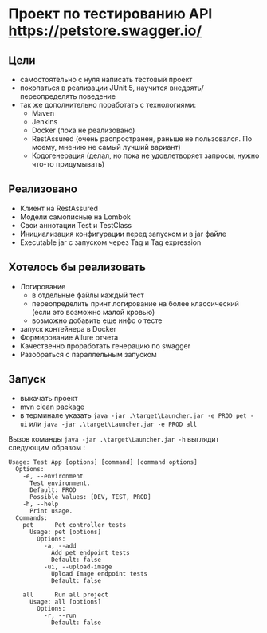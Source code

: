 # Проект по тестированию API https://petstore.swagger.io/

## Цели

- самостоятельно с нуля написать тестовый проект
- покопаться в реализации JUnit 5, научится внедрять/переопределять поведение
- так же дополнительно поработать с технологиями:
  - Maven
  - Jenkins
  - Docker (пока не реализовано)
  - RestAssured (очень распространен, раньше не пользовался. По моему, мнению не самый лучший вариант)
  - Кодогенерация (делал, но пока не удовлетворяет запросы, нужно что-то придумывать)

## Реализовано

- Клиент на RestAssured
- Модели самописные на Lombok
- Свои аннотации Test и TestClass
- Инициализация конфигурации перед запуском и в jar файле
- Executable jar c запуском через Tag и Tag expression

## Хотелось бы реализовать

- Логирование
  - в отдельные файлы каждый тест
  - переопределить принт логирование на более классический (если это возможно малой кровью)
  - возможно добавить еще инфо о тесте
- запуск контейнера в Docker
- Формирование Allure отчета
- Качественно проработать генерацию по swagger
- Разобраться с параллельным запуском

## Запуск

- выкачать проект
- mvn clean package
- в терминале указать
  `java -jar .\target\Launcher.jar -e PROD pet -ui`
  или
  `java -jar .\target\Launcher.jar -e PROD all`

Вызов команды  `java -jar .\target\Launcher.jar -h` выглядит следующим образом :

```
Usage: Test App [options] [command] [command options]
  Options:
    -e, --environment
      Test environment.
      Default: PROD
      Possible Values: [DEV, TEST, PROD]
    -h, --help
      Print usage.
  Commands:
    pet      Pet controller tests
      Usage: pet [options]
        Options:
          -a, --add
            Add pet endpoint tests
            Default: false
          -ui, --upload-image
            Upload Image endpoint tests
            Default: false

    all      Run all project
      Usage: all [options]
        Options:
          -r, --run
            Default: false

```



